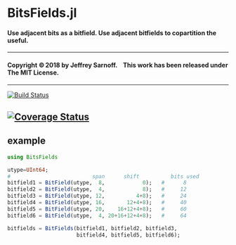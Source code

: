 # BitsFields.jl
#### Use adjacent bits as a bitfield. Use adjacent bitfields to copartition the useful.

----

#### Copyright ©&thinsp;2018 by Jeffrey Sarnoff. &nbsp;&nbsp; This work has been released under The MIT License.

-----

[![Build Status](https://travis-ci.org/JeffreySarnoff/BitsFields.jl.svg?branch=master)](https://travis-ci.org/JeffreySarnoff/BitsFields.jl)

[![Coverage Status](https://coveralls.io/repos/github/JeffreySarnoff/BitsMasks.jl/badge.svg)](https://coveralls.io/github/JeffreySarnoff/BitsMasks.jl)
-----
## example
```julia
using BitsFields

utype=UInt64;
#                          span      shift          bits used
bitfield1 = BitField(utype,  8,            0);   #      8
bitfield2 = BitField(utype,  4,            8);   #     12
bitfield3 = BitField(utype, 12,          4+8);   #     24
bitfield4 = BitField(utype, 16,       12+4+8);   #     40
bitfield5 = BitField(utype, 20,    16+12+4+8);   #     60
bitfield6 = BitField(utype,  4, 20+16+12+4+8);   #     64

bitfields = BitFields(bitfield1, bitfield2, bitfield3,
                      bitfield4, bitfield5, bitfield6);
```
